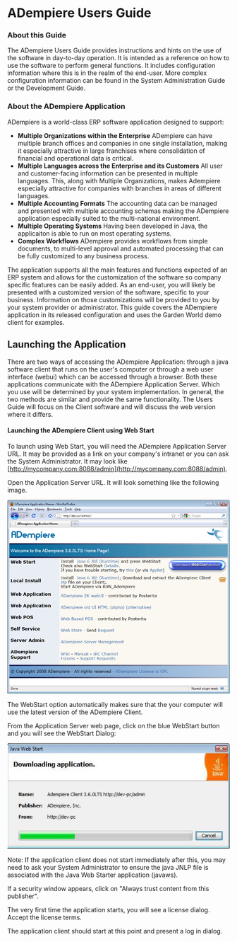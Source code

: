 # ADempiere Users Guide

### About this Guide

The ADempiere Users Guide provides instructions and hints on the use of the software in day-to-day operation.  It is intended as a reference on how to use the software to perform general functions.  It includes configuration information where this is in the realm of the end-user.  More complex configuration information can be found in the System Administration Guide or the Development Guide.

### About the ADempiere Application

ADempiere is a world-class ERP software application designed to support:

* **Multiple Organizations within the Enterprise**
  ADempiere can have multiple branch offices and companies in one single installation, making it especially attractive in large franchises where consolidation of financial and operational data is critical.
* **Multiple Languages across the Enterprise and its Customers**
  All user and customer-facing information can be presented in multiple languages. This, along with Multiple Organizations, makes Adempiere especially attractive for companies with branches in areas of different languages.
* **Multiple Accounting Formats**
  The accounting data can be managed and presented with multiple accounting schemas making the ADempiere application especially suited to the multi-national environment.
* **Multiple Operating Systems**
  Having been developed in Java, the applicaiton is able to run on most operating systems.
* **Complex Workflows**
  ADempiere provides workflows from simple documents, to multi-level approval and automated processing that can be fully customized to any business process.

The application supports all the main features and functions expected of an ERP system and allows for the customization of the software so company specific features can be easily added.  As an end-user, you will likely be presented with a customized version of the software, specific to your business.  Information on those customizations will be provided to you by your system provider or administrator.  This guide covers the ADempiere application in its released configuration and uses the Garden World demo client for examples.

## Launching the Application

There are two ways of accessing the ADempiere Application: through a java software client that runs on the user's computer or through a web user interface \(webui\) which can be accessed through a browser. Both these applications communicate with the ADempiere Application Server.  Which you use will be determined by your system implementation.  In general, the two methods are similar and provide the same functionality.  The Users Guide will focus on the Client software and will discuss the web version where it differs.

#### Launching the ADempiere Client using Web Start

To launch using Web Start, you will need the ADempiere Application Server URL.  It may be provided as a link on your company's intranet or you can ask the System Administrator.  It may look like [http://mycompany.com:8088/admin](http://mycompany.com:8088/admin).

Open the Application Server URL.  It will look something like the following image.

![](/assets/Image_AppServer_Admin.png)

The WebStart option automatically makes sure that the your computer will use the latest version of the ADempiere Client.

 From the Application Server web page, click on the blue WebStart button and you will see the WebStart Dialog:

![](/assets/Webstart_download_progress.jpg)

Note: If the application client does not start immediately after this, you may need to ask your System Administrator to ensure the java JNLP file is associated with the Java Web Starter application \(javaws\).

If a security window appears, click on "Always trust content from this publisher".

The very first time the application starts, you will see a license dialog.  Accept the license terms.

The application client should start at this point and present a log in dialog.

